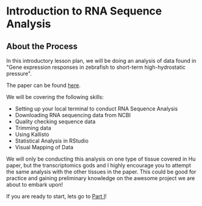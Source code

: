 # Introduction to RNA Sequence Analysis

## About the Process
In this introductory lesson plan, we will be doing an analysis of data found in "Gene expression responses in zebrafish to short-term high-hydrostatic pressure".

The paper can be found [here](https://pmc.ncbi.nlm.nih.gov/articles/PMC8920842/).

We will be covering the following skills:
* Setting up your local terminal to conduct RNA Sequence Analysis
* Downloading RNA sequencing data from NCBI
* Quality checking sequence data
* Trimming data
* Using Kallisto
* Statistical Analysis in RStudio
* Visual Mapping of Data

We will only be conducting this analysis on one type of tissue covered in Hu paper, but the transcriptomics gods and I highly encourage you to attempt the same analysis with the other tissues in the paper. This could be good for practice and gaining preliminary knowledge on the awesome project we are about to embark upon!

If you are ready to start, lets go to [Part I](https://github.com/jtm077/Pressure-Project/blob/main/RNA-Seq%20Tutorial/Part%20I.md)!
